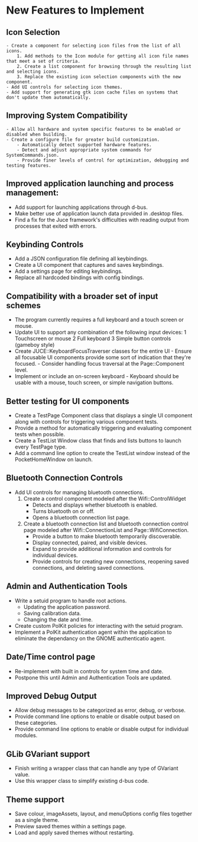 # New Features to Implement

## Icon Selection
    - Create a component for selecting icon files from the list of all icons.
        1. Add methods to the Icon module for getting all icon file names that meet a set of criteria.
        2. Create a list component for browsing through the resulting list and selecting icons.
        3. Replace the existing icon selection components with the new component.
    - Add UI controls for selecting icon themes.
    - Add support for generating gtk icon cache files on systems that don't update them automatically.

## Improving System Compatibility
    - Allow all hardware and system specific features to be enabled or disabled when building.
    - Create a configure file for greater build customization.
        - Automatically detect supported hardware features.
        - Detect and adjust appropriate system commands for SystemCommands.json.
        - Provide finer levels of control for optimization, debugging and testing features.

## Improved application launching and process management:
  - Add support for launching applications through d-bus.
  - Make better use of application launch data provided in .desktop files.
  - Find a fix for the Juce framework's difficulties with reading output from processes that exited with errors.

## Keybinding Controls
  - Add a JSON configuration file defining all keybindings.
  - Create a UI component that captures and saves keybindings.
  - Add a settings page for editing keybindings.
  - Replace all hardcoded bindings with config bindings.

## Compatibility with a broader set of input schemes
  - The program currently requires a full keyboard and a touch screen or mouse.
  - Update UI to support any combination of the following input devices:
        1 Touchscreen or mouse
        2 Full keyboard
        3 Simple button controls (gameboy style)
  - Create JUCE::KeyboardFocusTraverser classes for the entire UI
        - Ensure all focusable UI components provide some sort of indication that they're focused.
        - Consider handling focus traversal at the Page::Component level.
  - Implement or include an on-screen keyboard
        - Keyboard should be usable with a mouse, touch screen, or simple navigation buttons. 


## Better testing for UI components
  - Create a TestPage Component class that displays a single UI component along with controls for triggering various component tests.
  - Provide a method for automatically triggering and evaluating component tests when possible.
  - Create a TestList Window class that finds and lists buttons to launch every TestPage type.
  - Add a command line option to create the TestList window instead of the PocketHomeWindow on launch.

## Bluetooth Connection Controls
  - Add UI controls for managing bluetooth connections.
    1. Create a control component modeled after the Wifi::ControlWidget
        - Detects and displays whether bluetooth is enabled.
        - Turns bluetooth on or off.
        - Opens a bluetooth connection list page.
    2. Create a bluetooth connection list and bluetooth connection control page modeled after Wifi::ConnectionList and Page::WifiConnection.
        - Provide a button to make bluetooth temporarily discoverable.
        - Display connected, paired, and visible devices.
        - Expand to provide additional information and controls for individual devices.
        - Provide controls for creating new connections, reopening saved connections, and deleting saved connections.

## Admin and Authentication Tools
  - Write a setuid program to handle root actions.
     - Updating the application password.
     - Saving calibration data. 
     - Changing the date and time.
  - Create custom PolKit policies for interacting with the setuid program.
  - Implement a PolKit authentication agent within the application to eliminate the dependancy on the GNOME authenticatio agent.

## Date/Time control page
  - Re-implement with built in controls for system time and date.
  - Postpone this until Admin and Authentication Tools are updated.

## Improved Debug Output
  - Allow debug messages to be categorized as error, debug, or verbose.
  - Provide command line options to enable or disable output based on these categories.
  - Provide command line options to enable or disable output for individual modules.

## GLib GVariant support
  - Finish writing a wrapper class that can handle any type of GVariant value.
  - Use this wrapper class to simplify existing d-bus code.

## Theme support
  - Save colour, imageAssets, layout, and menuOptions config files together as a single theme.
  - Preview saved themes within a settings page.
  - Load and apply saved themes without restarting.
